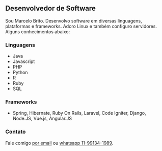 ## Desenvolvedor de Software

Sou Marcelo Brito. Desenvolvo software em diversas linguagens, plataformas e frameworks. Adoro Linux e também configuro servidores. Alguns conhecimentos abaixo:

### Linguagens

- Java
- Javascript
- PHP
- Python
- R
- Ruby
- SQL

### Frameworks

- Spring, Hibernate, Ruby On Rails, Laravel, Code Igniter, Django, Node.JS, Vue.js, Angular.JS



### Contato

Fale comigo [por email](mailto:marcelogbrito@gmail.com) ou [whatsapp 11-99134-1989](https://api.whatsapp.com/send?phone=5511991341989&text=sua%20mensagem).
